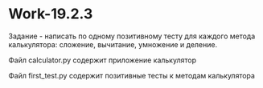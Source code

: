 # Work-19.2.3
Задание - написать по одному позитивному тесту для каждого метода калькулятора: сложение, вычитание, умножение и деление.

Файл calculator.py содержит приложение калькулятор

Файл first_test.py содержит позитивные тесты к методам калькулятора
